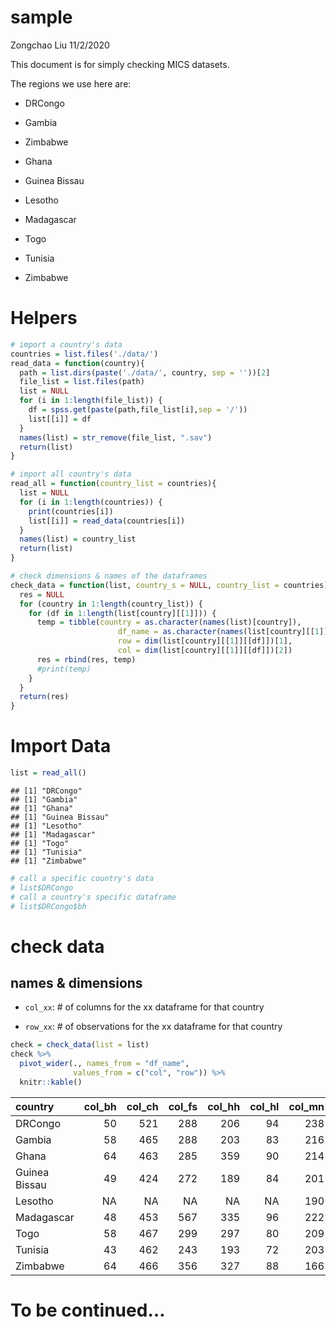 sample
================
Zongchao Liu
11/2/2020

This document is for simply checking MICS datasets.

The regions we use here are:

  - DRCongo

  - Gambia

  - Zimbabwe

  - Ghana

  - Guinea Bissau

  - Lesotho

  - Madagascar

  - Togo

  - Tunisia

  - Zimbabwe

# Helpers

``` r
# import a country's data
countries = list.files('./data/')
read_data = function(country){
  path = list.dirs(paste('./data/', country, sep = ''))[2]
  file_list = list.files(path)
  list = NULL
  for (i in 1:length(file_list)) {
    df = spss.get(paste(path,file_list[i],sep = '/'))
    list[[i]] = df
  }
  names(list) = str_remove(file_list, ".sav")
  return(list)
}

# import all country's data
read_all = function(country_list = countries){
  list = NULL
  for (i in 1:length(countries)) {
    print(countries[i])
    list[[i]] = read_data(countries[i])
  }
  names(list) = country_list
  return(list)
}

# check dimensions & names of the dataframes
check_data = function(list, country_s = NULL, country_list = countries){
  res = NULL
  for (country in 1:length(country_list)) {
    for (df in 1:length(list[country][[1]])) {
      temp = tibble(country = as.character(names(list)[country]),
                        df_name = as.character(names(list[country][[1]])[df]),
                        row = dim(list[country][[1]][[df]])[1],
                        col = dim(list[country][[1]][[df]])[2])
      res = rbind(res, temp)
      #print(temp)
    }
  }
  return(res)
}
```

# Import Data

``` r
list = read_all()
```

    ## [1] "DRCongo"
    ## [1] "Gambia"
    ## [1] "Ghana"
    ## [1] "Guinea Bissau"
    ## [1] "Lesotho"
    ## [1] "Madagascar"
    ## [1] "Togo"
    ## [1] "Tunisia"
    ## [1] "Zimbabwe"

``` r
# call a specific country's data
# list$DRCongo
# call a country's specific dataframe
# list$DRCongo$bh
```

# check data

## names & dimensions

  - `col_xx`: \# of columns for the xx dataframe for that country

  - `row_xx`: \# of observations for the xx dataframe for that country

<!-- end list -->

``` r
check = check_data(list = list)
check %>% 
  pivot_wider(., names_from = "df_name",
              values_from = c("col", "row")) %>%
  knitr::kable()
```

| country       | col\_bh | col\_ch | col\_fs | col\_hh | col\_hl | col\_mn | col\_tn | col\_wm | col\_fg | col\_mm | row\_bh | row\_ch | row\_fs | row\_hh | row\_hl | row\_mn | row\_tn | row\_wm | row\_fg | row\_mm |
| :------------ | ------: | ------: | ------: | ------: | ------: | ------: | ------: | ------: | ------: | ------: | ------: | ------: | ------: | ------: | ------: | ------: | ------: | ------: | ------: | ------: |
| DRCongo       |      50 |     521 |     288 |     206 |      94 |     238 |      36 |     424 |      NA |      NA |   61703 |   21477 |   14038 |   20810 |  103422 |    6161 |   25347 |   21828 |      NA |      NA |
| Gambia        |      58 |     465 |     288 |     203 |      83 |     216 |      37 |     409 |      41 |      NA |   37009 |   10156 |    5850 |    7750 |   61858 |    5226 |   30296 |   14297 |   16364 |      NA |
| Ghana         |      64 |     463 |     285 |     359 |      90 |     214 |      36 |     412 |      44 |      NA |   34595 |    8903 |    8965 |   13202 |   61254 |    5476 |   25316 |   14609 |   10840 |      NA |
| Guinea Bissau |      49 |     424 |     272 |     189 |      84 |     201 |      32 |     389 |      49 |      NA |   25966 |    7536 |    5849 |    7500 |   49172 |    3028 |   25567 |   11188 |   11144 |      NA |
| Lesotho       |      NA |      NA |      NA |      NA |      NA |     190 |      NA |     361 |      NA |      NA |      NA |      NA |      NA |      NA |      NA |    4505 |      NA |    8521 |      NA |      NA |
| Madagascar    |      48 |     453 |     567 |     335 |      96 |     222 |      34 |     519 |      NA |      35 |   46867 |   13355 |   12429 |   20117 |   82875 |    8980 |   33837 |   18812 |      NA |   89420 |
| Togo          |      58 |     467 |     299 |     297 |      80 |     209 |      33 |     423 |      42 |      NA |   18511 |    5030 |    5062 |    8404 |   34988 |    2456 |   12738 |    7657 |    6046 |      NA |
| Tunisia       |      43 |     462 |     243 |     193 |      72 |     203 |      NA |     363 |      NA |      NA |   14058 |    3474 |    4983 |   11996 |   44276 |    2673 |      NA |   11017 |      NA |      NA |
| Zimbabwe      |      64 |     466 |     356 |     327 |      88 |     166 |      33 |     443 |      NA |      48 |   22844 |    6223 |    7155 |   12012 |   44472 |    4677 |   10519 |   10703 |      NA |   47835 |

# To be continued…
